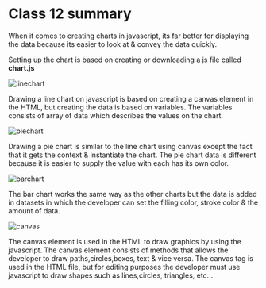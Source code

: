 # Class 12 summary

When it comes to creating charts in javascript, its far better for displaying the data because its easier to look at & convey the data quickly.


Setting up the chart is based on creating or downloading a js file called **chart.js**

![linechart](https://canvasjs.com/wp-content/uploads/images/gallery/javascript-charts/line/javascript-line-charts-graphs.png)

Drawing a line chart on javascript is based on creating a canvas element in the HTML, but creating the data is based on variables. The variables consists of array of data which describes the values on the chart.

![piechart](https://www.developerdrive.com/wp-content/uploads/2019/07/chart-js-pie-chart-only-percentages.jpg)

Drawing a pie chart is similar to the line chart using canvas except the fact that it gets the context & instantiate the chart. The pie chart data is different because it is easier to supply the value with each has its own color.

![barchart](https://dhtmlx.com/blog/wp-content/uploads/2019/09/Horizontal-bar-chart.jpg)

The bar chart works the same way as the other charts but the data is added in datasets in which the developer can set the filling color, stroke color & the amount of data.

![canvas](https://www.researchgate.net/profile/Curran-Kelleher/publication/262398551/figure/fig5/AS:666687049306144@1535961987543/Example-code-for-HTML5-Canvas.png)

The canvas element is used in the HTML to draw graphics by using the javascript. The canvas element consists of methods that allows the developer to draw paths,circles,boxes, text & vice versa. The canvas tag is used in the HTML file, but for editing purposes the developer must use javascript to draw shapes such as lines,circles, triangles, etc...